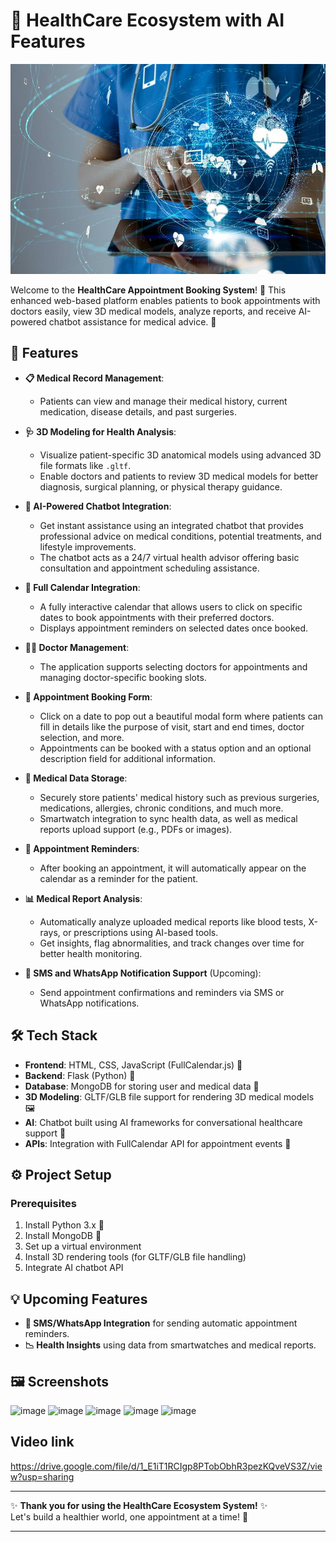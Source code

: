 # 🏥 HealthCare Ecosystem with AI Features
![thubmnail](staticFolder/thumbnail_ai.jpg)

Welcome to the **HealthCare Appointment Booking System**! 🚀 This enhanced web-based platform enables patients to book appointments with doctors easily, view 3D medical models, analyze reports, and receive AI-powered chatbot assistance for medical advice. 🎯

## 🌟 Features

- **📋 Medical Record Management**:
  - Patients can view and manage their medical history, current medication, disease details, and past surgeries.

- **🩺 3D Modeling for Health Analysis**:
  - Visualize patient-specific 3D anatomical models using advanced 3D file formats like `.gltf`.
  - Enable doctors and patients to review 3D medical models for better diagnosis, surgical planning, or physical therapy guidance.

- **🤖 AI-Powered Chatbot Integration**:
  - Get instant assistance using an integrated chatbot that provides professional advice on medical conditions, potential treatments, and lifestyle improvements.
  - The chatbot acts as a 24/7 virtual health advisor offering basic consultation and appointment scheduling assistance.

- **📅 Full Calendar Integration**: 
  - A fully interactive calendar that allows users to click on specific dates to book appointments with their preferred doctors.
  - Displays appointment reminders on selected dates once booked.

- **👨‍⚕️ Doctor Management**:
  - The application supports selecting doctors for appointments and managing doctor-specific booking slots.

- **📝 Appointment Booking Form**:
  - Click on a date to pop out a beautiful modal form where patients can fill in details like the purpose of visit, start and end times, doctor selection, and more.
  - Appointments can be booked with a status option and an optional description field for additional information.

- **💾 Medical Data Storage**:
  - Securely store patients' medical history such as previous surgeries, medications, allergies, chronic conditions, and much more.
  - Smartwatch integration to sync health data, as well as medical reports upload support (e.g., PDFs or images).

- **🔔 Appointment Reminders**:
  - After booking an appointment, it will automatically appear on the calendar as a reminder for the patient.

- **📊 Medical Report Analysis**:
  - Automatically analyze uploaded medical reports like blood tests, X-rays, or prescriptions using AI-based tools.
  - Get insights, flag abnormalities, and track changes over time for better health monitoring.

- **📧 SMS and WhatsApp Notification Support** (Upcoming):
  - Send appointment confirmations and reminders via SMS or WhatsApp notifications.

## 🛠️ Tech Stack

- **Frontend**: HTML, CSS, JavaScript (FullCalendar.js) 📜
- **Backend**: Flask (Python) 🐍
- **Database**: MongoDB for storing user and medical data 📂
- **3D Modeling**: GLTF/GLB file support for rendering 3D medical models 🖼️
- **AI**: Chatbot built using AI frameworks for conversational healthcare support 🤖
- **APIs**: Integration with FullCalendar API for appointment events 🔗

## ⚙️ Project Setup

### Prerequisites

1. Install Python 3.x 🐍
2. Install MongoDB 💾
3. Set up a virtual environment
4. Install 3D rendering tools (for GLTF/GLB file handling)
5. Integrate AI chatbot API

## 💡 Upcoming Features

- **📲 SMS/WhatsApp Integration** for sending automatic appointment reminders.
- **📉 Health Insights** using data from smartwatches and medical reports.

## 🖼️ Screenshots
![image](https://github.com/user-attachments/assets/8b2ce1fa-83b2-4971-8d31-6b3f99bcea6b)
![image](https://github.com/user-attachments/assets/8ed300ef-a182-4ba1-9e37-8158f30fec69)
![image](https://github.com/user-attachments/assets/9a95000b-f603-4b01-a995-9b9f8a504b03)
![image](https://github.com/user-attachments/assets/11b594e9-1d81-400e-951b-e961d0a2cdb4)
![image](https://github.com/user-attachments/assets/3012e763-b3dc-4874-bec9-e3a1c6064993)



## Video link
https://drive.google.com/file/d/1_E1iT1RCIgp8PTobObhR3pezKQveVS3Z/view?usp=sharing



---

✨ **Thank you for using the HealthCare Ecosystem System!** ✨  
Let's build a healthier world, one appointment at a time! 💙

---
